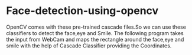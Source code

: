 # Face-detection-using-opencv

OpenCV comes with these pre-trained cascade files.So we can use these classifiers to detect the face,eye and Smile.
The following program takes the input from WebCam and maps the rectangle around the face,eye and smile with the help of
Cascade Classifier providing the Coordinates.

